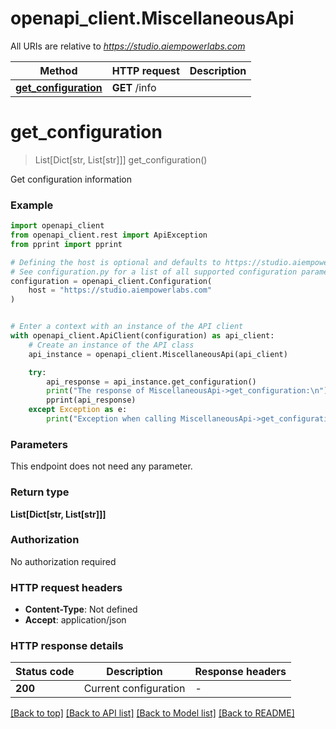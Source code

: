 # openapi_client.MiscellaneousApi

All URIs are relative to *https://studio.aiempowerlabs.com*

Method | HTTP request | Description
------------- | ------------- | -------------
[**get_configuration**](MiscellaneousApi.md#get_configuration) | **GET** /info | 


# **get_configuration**
> List[Dict[str, List[str]]] get_configuration()



Get configuration information

### Example


```python
import openapi_client
from openapi_client.rest import ApiException
from pprint import pprint

# Defining the host is optional and defaults to https://studio.aiempowerlabs.com
# See configuration.py for a list of all supported configuration parameters.
configuration = openapi_client.Configuration(
    host = "https://studio.aiempowerlabs.com"
)


# Enter a context with an instance of the API client
with openapi_client.ApiClient(configuration) as api_client:
    # Create an instance of the API class
    api_instance = openapi_client.MiscellaneousApi(api_client)

    try:
        api_response = api_instance.get_configuration()
        print("The response of MiscellaneousApi->get_configuration:\n")
        pprint(api_response)
    except Exception as e:
        print("Exception when calling MiscellaneousApi->get_configuration: %s\n" % e)
```



### Parameters

This endpoint does not need any parameter.

### Return type

**List[Dict[str, List[str]]]**

### Authorization

No authorization required

### HTTP request headers

 - **Content-Type**: Not defined
 - **Accept**: application/json

### HTTP response details

| Status code | Description | Response headers |
|-------------|-------------|------------------|
**200** | Current configuration |  -  |

[[Back to top]](#) [[Back to API list]](../README.md#documentation-for-api-endpoints) [[Back to Model list]](../README.md#documentation-for-models) [[Back to README]](../README.md)

